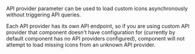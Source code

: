 API provider parameter can be used to load custom icons asynchronously without triggering API queries.

Each API provider has its own API endpoint, so if you are using custom API provider that component doesn't have configuration for (currently by default component has no API providers configured), component will not attempt to load missing icons from an unknown API provider.
